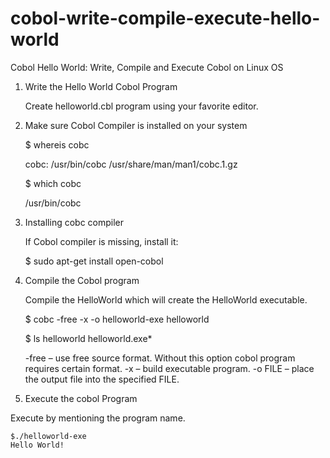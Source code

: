 # cobol-write-compile-execute-hello-world

Cobol Hello World: Write, Compile and Execute Cobol on Linux OS

1. Write the Hello World Cobol Program

    Create helloworld.cbl program using your favorite editor.

2. Make sure Cobol Compiler is installed on your system

    $ whereis cobc
    
    cobc: /usr/bin/cobc /usr/share/man/man1/cobc.1.gz

    $ which cobc
    
    /usr/bin/cobc

3. Installing cobc compiler

    If Cobol compiler is missing, install it:

    $ sudo apt-get install open-cobol

3. Compile the Cobol program

    Compile the HelloWorld which will create the HelloWorld executable.

    $ cobc -free -x -o helloworld-exe helloworld

    $ ls
    helloworld  helloworld.exe*

      -free – use free source format. Without this option cobol program requires certain format.
      -x – build executable program.
      -o FILE – place the output file into the specified FILE.

4. Execute the cobol Program

  Execute by mentioning the program name.

    $./helloworld-exe
    Hello World!
